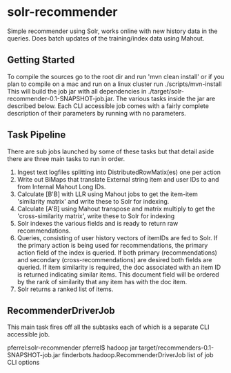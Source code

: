 solr-recommender
================

Simple recommender using Solr, works online with new history data in the queries. Does batch updates of the training/index data using Mahout.

## Getting Started

To compile the sources go to the root dir and run 'mvn clean install' or if you plan to compile on a mac and run on a linux cluster run ./scripts/mvn-install This will build the job jar with all dependencies in ./target/solr-recommender-0.1-SNAPSHOT-job.jar. The various tasks inside the jar are described below. Each CLI accessible job comes with a fairly complete description of their parameters by running with no parameters.

## Task Pipeline

There are sub jobs launched by some of these tasks but that detail aside there are three main tasks to run in order.
  1. Ingest text logfiles splitting into DistributedRowMatix(es) one per action
  2. Write out BiMaps that translate External string item and user IDs to and from Internal Mahout Long IDs.
  3. Calculate [B'B] with LLR using Mahout jobs to get the item-item 'similarity matrix' and write these to Solr for indexing.
  4. Calculate [A'B] using Mahout transpose and matrix multiply to get the 'cross-similarity matrix', write these to Solr for indexing
  5. Solr indexes the various fields and is ready to return raw recommendations.
  6. Queries, consisting of user history vectors of itemIDs are fed to Solr. If the primary action is being used for recommendations, the primary action field of the index is queried. If both primary (recommendations) and secondary (cross-recommendations) are desired both fields are queried. If item similarity is required, the doc associated with an item ID is returned indicating similar items. This document field will be ordered by the rank of similarity that any item has with the doc item.
  7. Solr returns a ranked list of items.

## RecommenderDriverJob

This main task fires off all the subtasks each of which is a separate CLI accessible job.

pferrel:solr-recommender pferrel$ hadoop jar target/recommenders-0.1-SNAPSHOT-job.jar finderbots.hadoop.RecommenderDriverJob
list of job CLI options